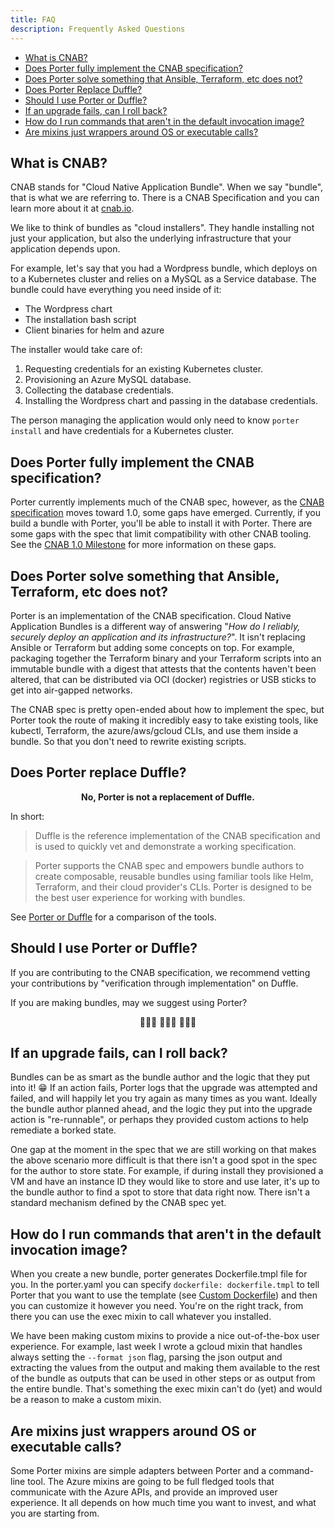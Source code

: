 ```yaml
---
title: FAQ
description: Frequently Asked Questions
---
```


* [What is CNAB?](#what-is-cnab)
* [Does Porter fully implement the CNAB specification?](#does-porter-fully-implement-the-cnab-specification)
* [Does Porter solve something that Ansible, Terraform, etc does not?](#does-porter-solve-something-that-ansible-terraform-etc-does-not)
* [Does Porter Replace Duffle?](#does-porter-replace-duffle)
* [Should I use Porter or Duffle?](#should-i-use-porter-or-duffle)
* [If an upgrade fails, can I roll back?](#if-an-upgrade-fails-can-i-roll-back)
* [How do I run commands that aren't in the default invocation image?](#how-do-i-run-commands-that-aren-t-in-the-default-invocation-image)
* [Are mixins just wrappers around OS or executable calls?](#are-mixins-just-wrappers-around-os-or-executable-calls)

## What is CNAB?

CNAB stands for "Cloud Native Application Bundle". When we say "bundle", that is what
we are referring to. There is a CNAB Specification and you can learn more about
it at [cnab.io](https://cnab.io).

We like to think of bundles as "cloud installers". They handle installing not just your
application, but also the underlying infrastructure that your application depends upon.

For example, let's say that you had a Wordpress bundle, which deploys on to a
Kubernetes cluster and relies on a MySQL as a Service database. The bundle could
have everything you need inside of it:

* The Wordpress chart
* The installation bash script
* Client binaries for helm and azure

The installer would take care of:

1. Requesting credentials for an existing Kubernetes cluster.
1. Provisioning an Azure MySQL database.
1. Collecting the database credentials.
1. Installing the Wordpress chart and passing in the database credentials.

The person managing the application would only need to know `porter install` and have
credentials for a Kubernetes cluster.

## Does Porter fully implement the CNAB specification?

Porter currently implements much of the CNAB spec, however, as the [CNAB
specification](https://github.com/cnabio/cnab-spec) moves toward 1.0, some
gaps have emerged. Currently, if you build a bundle with Porter, you'll be able
to install it with Porter. There are some gaps with the spec that limit
compatibility with other CNAB tooling. See the [CNAB 1.0
Milestone](https://github.com/getporter/porter/milestone/12) for more information
on these gaps.

## Does Porter solve something that Ansible, Terraform, etc does not?

Porter is an implementation of the CNAB specification. Cloud Native Application
Bundles is a different way of answering "_How do I reliably, securely deploy an
application and its infrastructure?_". It isn't replacing Ansible or Terraform
but adding some concepts on top. For example, packaging together the Terraform
binary and your Terraform scripts into an immutable bundle with a digest that
attests that the contents haven't been altered, that can be distributed via OCI
(docker) registries or USB sticks to get into air-gapped networks.

The CNAB spec is pretty open-ended about how to implement the spec, but Porter
took the route of making it incredibly easy to take existing tools, like
kubectl, Terraform, the azure/aws/gcloud CLIs, and use them inside a bundle. So
that you don't need to rewrite existing scripts.

## Does Porter replace Duffle?

  <p align="center"><strong>No, Porter is not a replacement of Duffle.</strong></p>

In short:

> Duffle is the reference implementation of the CNAB specification and is used 
> to quickly vet and demonstrate a working specification.

> Porter supports the CNAB spec and empowers bundle authors to create composable, 
> reusable bundles using familiar tools like Helm, Terraform, and their cloud provider's 
> CLIs. Porter is designed to be the best user experience for working with bundles.

See [Porter or Duffle](/porter-or-duffle) for a comparison of the tools.

## Should I use Porter or Duffle?

If you are contributing to the CNAB specification, we recommend vetting your contributions by
"verification through implementation" on Duffle.

If you are making bundles, may we suggest using Porter?

<p align="center">👩🏽‍✈️ ️️👩🏽‍✈️ 👩🏽‍✈️</p> 

## If an upgrade fails, can I roll back?

Bundles can be as smart as the bundle author and the logic that they put into
it! 😁 If an action fails, Porter logs that the upgrade was attempted and
failed, and will happily let you try again as many times as you want. Ideally
the bundle author planned ahead, and the logic they put into the upgrade action
is "re-runnable", or perhaps they provided custom actions to help remediate a
borked state.

One gap at the moment in the spec that we are still working on that makes the
above scenario more difficult is that there isn't a good spot in the spec for
the author to store state. For example, if during install they provisioned a VM
and have an instance ID they would like to store and use later, it's up to the
bundle author to find a spot to store that data right now. There isn't a
standard mechanism defined by the CNAB spec yet.

## How do I run commands that aren't in the default invocation image?

When you create a new bundle, porter generates Dockerfile.tmpl file for you. In
the porter.yaml you can specify `dockerfile: dockerfile.tmpl` to tell Porter
that you want to use the template (see [Custom Dockerfile](/custom-dockerfile/)) and then you can customize
it however you need. You're on the right track, from there you can use the exec
mixin to call whatever you installed.

We have been making custom mixins to provide a nice out-of-the-box user
experience. For example, last week I wrote a gcloud mixin that handles always
setting the `--format json` flag, parsing the json output and extracting the
values from the output and making them available to the rest of the bundle as
outputs that can be used in other steps or as output from the entire bundle.
That's something the exec mixin can't do (yet) and would be a reason to make a
custom mixin.

## Are mixins just wrappers around OS or executable calls?

Some Porter mixins are simple adapters between Porter and a command-line tool.
The Azure mixins are going to be full fledged tools that communicate with the
Azure APIs, and provide an improved user experience. It all depends on how much
time you want to invest, and what you are starting from.